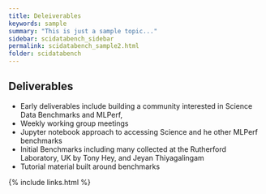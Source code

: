 ```yaml
---
title: Deleiverables
keywords: sample
summary: "This is just a sample topic..."
sidebar: scidatabench_sidebar
permalink: scidatabench_sample2.html
folder: scidatabench
---
```


## Deliverables

* Early deliverables include building a community interested in Science Data Benchmarks and MLPerf, 
* Weekly working group meetings
* Jupyter notebook approach to accessing Science and he other MLPerf benchmarks
* Initial Benchmarks including many collected at the Rutherford Laboratory, UK by Tony Hey, and Jeyan Thiyagalingam
* Tutorial material built around benchmarks

{% include links.html %}
